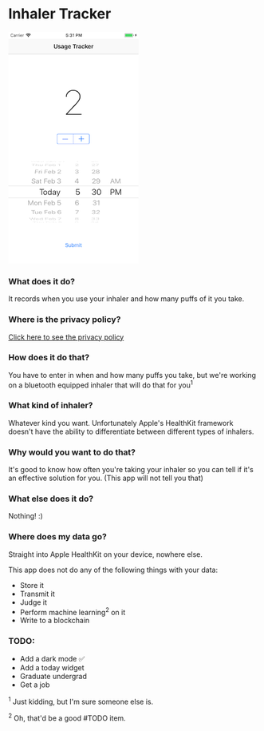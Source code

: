 #  Inhaler Tracker

![Screenshot of the app](https://raw.githubusercontent.com/djbeadle/InhalerTracker/master/ScreenShot.png "Screenshot of the app in action")

### What does it do?
It records when you use your inhaler and how many puffs of it you take.

### Where is the privacy policy?
[Click here to see the privacy policy](http://danielbeadle.net/inhalerprivacy.html)

### How does it do that?
You have to enter in when and how many puffs you take, but we're working on a bluetooth equipped inhaler that will do that for you<sup>1</sup>

### What kind of inhaler?
Whatever kind you want. Unfortunately Apple's HealthKit framework doesn't have the ability to differentiate between different types of inhalers.

### Why would you want to do that?
It's good to know how often you're taking your inhaler so you can tell if it's an effective solution for you. (This app will not tell you that)

### What else does it do?
Nothing! :)

### Where does my data go?
Straight into Apple HealthKit on your device, nowhere else.

This app does not do any of the following things with your data:
- Store it
- Transmit it
- Judge it
- Perform machine learning<sup>2</sup> on it
- Write to a blockchain

### TODO:
- Add a dark mode ✅
- Add a today widget
- Graduate undergrad
- Get a job

<sup>1</sup> Just kidding, but I'm sure someone else is.

<sup>2</sup> Oh, that'd be a good #TODO item.
